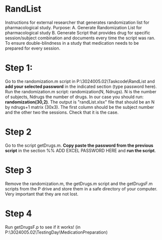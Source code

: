 # RandList
Instructions for external researcher that generates randomization list for pharmacological study.
Purpose: 
A. Generate Randomization List for pharmacological study
B. Generate Script that provides drug for specific session/subject combination and documents every time the script was ran. To ensure double-blindness in a study that medication needs to be prepared for every session.


# Step 1: 
Go to the randomization.m script in P:\3024005.02\Taskcode\RandList and **add your selected password** in the indicated section (type password here).
Run the randomization.m script: randomization(N, Ndrugs). N is the number of subjects, Ndrugs the number of drugs. 
In our case you should run: **randomization(30,2)**. The output is "randList.xlsx" file that should be an N by ndrugs+1 matrix (30x3). The first column should be the subject number and the other two the sessions.
Check that it is the case. 

# Step 2
Go to the script getDrugs.m. **Copy paste the password from the previous script** in the section %% ADD EXCEL PASSWORD HERE and **run the script**. 

# Step 3
Remove the randomization.m, the getDrugs.m script and the getDrugsF.m scripts from the P drive and store them in a safe directory of your computer. Very important that they are not lost. 

# Step 4
Run getDrugsF.p to see if it works! (in P:\3024005.02\TestingDay\MedicationPreparation)
